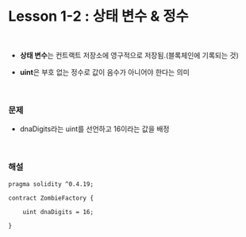 # Lesson 1-2 : 상태 변수 & 정수

<br>

- **상태 변수**는 컨트랙트 저장소에 영구적으로 저장됨.(블록체인에 기록되는 것)

- **uint**은 부호 없는 정수로 값이 음수가 아니어야 한다는 의미

  <br>

### 문제

- dnaDigits라는 uint를 선언하고 16이라는 값을 배정

<br>

### 해설

```solidity
pragma solidity ^0.4.19;

contract ZombieFactory {

    uint dnaDigits = 16;

}

```

